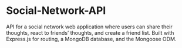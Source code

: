# Social-Network-API
 API for a social network web application where users can share their thoughts, react to friends’ thoughts, and create a friend list. Built with Express.js for routing, a MongoDB database, and the Mongoose ODM.
